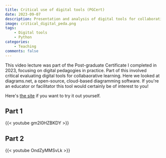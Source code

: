 ```yaml
---
title: Critical use of digital tools (PGCert)
date: 2023-09-07
description: Presentation and analysis of digital tools for collaborative learning.
image: critical_digital_peda.png
tags: 
    - Digital tools
    - Python
categories:
    - Teaching
comments: false
---
```


This video lecture was part of the Post-graduate Certificate I completed in 2023, focusing on digital pedagogies in practice. Part of this involved critical evaluating digital tools for collabaorative learning. Here we looked at diagrams.net, a open-source, cloud-based diagramming software. If you're an educator or facilitator this tool would certainly be of interest to you!

Here's [the site](https://www.drawio.com/) if you want to try it out yourself.

## Part 1

{{< youtube gm2l0HZBKDY >}}

## Part 2

{{< youtube OndZyMMSvLk >}}
